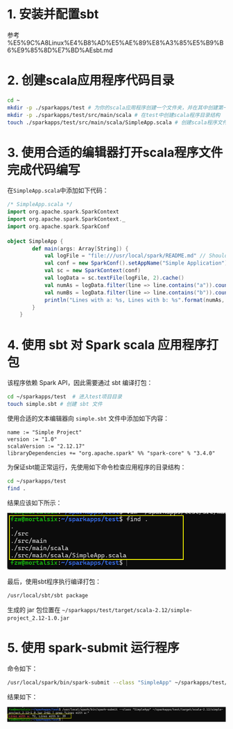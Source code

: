 # 1. 安装并配置sbt

参考 %E5%9C%A8Linux%E4%B8%AD%E5%AE%89%E8%A3%85%E5%B9%B6%E9%85%8D%E7%BD%AEsbt.md


# 2. 创建scala应用程序代码目录

```bash
cd ~
mkdir -p ./sparkapps/test # 为你的scala应用程序创建一个文件夹，并在其中创建第一个项目 test 
mkdir -p ./sparkapps/test/src/main/scala # 在test中创建scala程序目录结构
touch ./sparkapps/test/src/main/scala/SimpleApp.scala # 创建scala程序文件
```

# 3. 使用合适的编辑器打开scala程序文件完成代码编写

在`SimpleApp.scala`中添加如下代码：

```scala
/* SimpleApp.scala */
import org.apache.spark.SparkContext
import org.apache.spark.SparkContext._
import org.apache.spark.SparkConf
 
object SimpleApp {
        def main(args: Array[String]) {
            val logFile = "file:///usr/local/spark/README.md" // Should be some file on your system
            val conf = new SparkConf().setAppName("Simple Application")
            val sc = new SparkContext(conf)
            val logData = sc.textFile(logFile, 2).cache()
            val numAs = logData.filter(line => line.contains("a")).count()
            val numBs = logData.filter(line => line.contains("b")).count()
            println("Lines with a: %s, Lines with b: %s".format(numAs, numBs))
        }
    }
```

# 4. 使用 sbt 对 Spark scala 应用程序打包

该程序依赖 Spark API，因此需要通过 sbt 编译打包：

```bash
cd ~/sparkapps/test  # 进入test项目目录
touch simple.sbt # 创建 sbt 文件
```

使用合适的文本编辑器向 `simple.sbt` 文件中添加如下内容：

```
name := "Simple Project"
version := "1.0"
scalaVersion := "2.12.17"
libraryDependencies += "org.apache.spark" %% "spark-core" % "3.4.0"
```

为保证sbt能正常运行，先使用如下命令检查应用程序的目录结构：

```bash
cd ~/sparkapps/test
find .
```

结果应该如下所示：

![Alt text](imgs/spark%E5%BA%94%E7%94%A8%E7%9B%AE%E5%BD%95%E7%BB%93%E6%9E%84.png)

最后，使用sbt程序执行编译打包：

```bash
/usr/local/sbt/sbt package
```

生成的 jar 包位置在 `~/sparkapps/test/target/scala-2.12/simple-project_2.12-1.0.jar`


# 5. 使用 spark-submit 运行程序

命令如下：

```bash
/usr/local/spark/bin/spark-submit --class "SimpleApp" ~/sparkapps/test/target/scala-2.12/simple-project_2.12-1.0.jar 2>&1 | grep "Lines with a:"
```

结果如下：

![Alt text](imgs/spark%E6%B5%8B%E8%AF%95%E5%BA%94%E7%94%A8%E8%BE%93%E5%87%BA%E7%BB%93%E6%9E%9C.png)